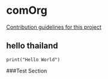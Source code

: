 # comOrg
[Contribution guidelines for this project](docs/CONTRIBUTING.md)
## hello thailand
```
print("Hello World")
```
###Test Section
